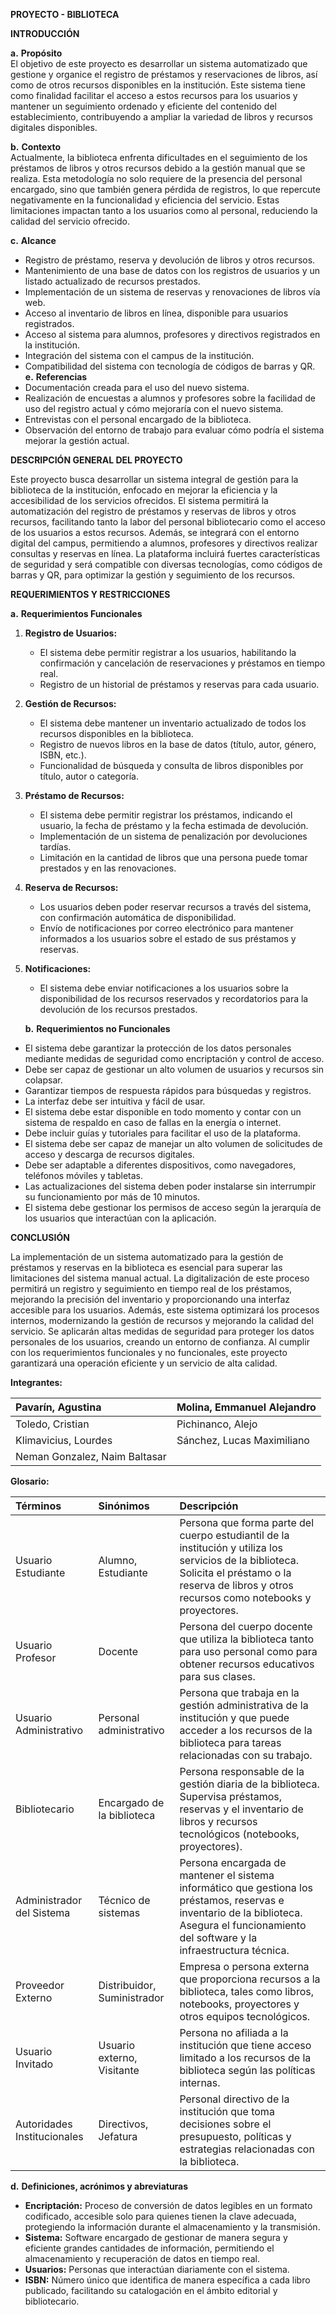 **PROYECTO \- BIBLIOTECA**

**INTRODUCCIÓN**

**a.**   	**Propósito**  
 El objetivo de este proyecto es desarrollar un sistema automatizado que gestione y organice el registro de préstamos y reservaciones de libros, así como de otros recursos disponibles en la institución. Este sistema tiene como finalidad facilitar el acceso a estos recursos para los usuarios y mantener un seguimiento ordenado y eficiente del contenido del establecimiento, contribuyendo a ampliar la variedad de libros y recursos digitales disponibles.

**b.**  	**Contexto**  
 Actualmente, la biblioteca enfrenta dificultades en el seguimiento de los préstamos de libros y otros recursos debido a la gestión manual que se realiza. Esta metodología no solo requiere de la presencia del personal encargado, sino que también genera pérdida de registros, lo que repercute negativamente en la funcionalidad y eficiencia del servicio. Estas limitaciones impactan tanto a los usuarios como al personal, reduciendo la calidad del servicio ofrecido.

**c.**   	**Alcance**

* Registro de préstamo, reserva y devolución de libros y otros recursos.  
* Mantenimiento de una base de datos con los registros de usuarios y un listado actualizado de recursos prestados.  
* Implementación de un sistema de reservas y renovaciones de libros vía web.  
* Acceso al inventario de libros en línea, disponible para usuarios registrados.  
* Acceso al sistema para alumnos, profesores y directivos registrados en la institución.  
* Integración del sistema con el campus de la institución.  
* Compatibilidad del sistema con tecnología de códigos de barras y QR.  
  **e.**   	**Referencias**  
* Documentación creada para el uso del nuevo sistema.  
* Realización de encuestas a alumnos y profesores sobre la facilidad de uso del registro actual y cómo mejoraría con el nuevo sistema.  
* Entrevistas con el personal encargado de la biblioteca.  
* Observación del entorno de trabajo para evaluar cómo podría el sistema mejorar la gestión actual.

**DESCRIPCIÓN GENERAL DEL PROYECTO**

Este proyecto busca desarrollar un sistema integral de gestión para la biblioteca de la institución, enfocado en mejorar la eficiencia y la accesibilidad de los servicios ofrecidos. El sistema permitirá la automatización del registro de préstamos y reservas de libros y otros recursos, facilitando tanto la labor del personal bibliotecario como el acceso de los usuarios a estos recursos. Además, se integrará con el entorno digital del campus, permitiendo a alumnos, profesores y directivos realizar consultas y reservas en línea. La plataforma incluirá fuertes características de seguridad  y será compatible con diversas tecnologías, como códigos de barras y QR, para optimizar la gestión y seguimiento de los recursos.

**REQUERIMIENTOS Y RESTRICCIONES**

**a.**   	**Requerimientos Funcionales**

1. **Registro de Usuarios:**  
   * El sistema debe permitir registrar a los usuarios, habilitando la confirmación y cancelación de reservaciones y préstamos en tiempo real.  
   * Registro de un historial de préstamos y reservas para cada usuario.  
2. **Gestión de Recursos:**  
   * El sistema debe mantener un inventario actualizado de todos los recursos disponibles en la biblioteca.  
   * Registro de nuevos libros en la base de datos (título, autor, género, ISBN, etc.).  
   * Funcionalidad de búsqueda y consulta de libros disponibles por título, autor o categoría.  
3. **Préstamo de Recursos:**  
   * El sistema debe permitir registrar los préstamos, indicando el usuario, la fecha de préstamo y la fecha estimada de devolución.  
   * Implementación de un sistema de penalización por devoluciones tardías.  
   * Limitación en la cantidad de libros que una persona puede tomar prestados y en las renovaciones.  
4. **Reserva de Recursos:**  
   * Los usuarios deben poder reservar recursos a través del sistema, con confirmación automática de disponibilidad.  
   * Envío de notificaciones por correo electrónico para mantener informados a los usuarios sobre el estado de sus préstamos y reservas.  
5. **Notificaciones:**  
   * El sistema debe enviar notificaciones a los usuarios sobre la disponibilidad de los recursos reservados y recordatorios para la devolución de los recursos prestados.

   **b.**  	**Requerimientos no Funcionales**

* El sistema debe garantizar la protección de los datos personales mediante medidas de seguridad como encriptación y control de acceso.  
* Debe ser capaz de gestionar un alto volumen de usuarios y recursos sin colapsar.  
* Garantizar tiempos de respuesta rápidos para búsquedas y registros.  
* La interfaz debe ser intuitiva y fácil de usar.  
* El sistema debe estar disponible en todo momento y contar con un sistema de respaldo en caso de fallas en la energía o internet.  
* Debe incluir guías y tutoriales para facilitar el uso de la plataforma.  
* El sistema debe ser capaz de manejar un alto volumen de solicitudes de acceso y descarga de recursos digitales.  
* Debe ser adaptable a diferentes dispositivos, como navegadores, teléfonos móviles y tabletas.  
* Las actualizaciones del sistema deben poder instalarse sin interrumpir su funcionamiento por más de 10 minutos.  
* El sistema debe gestionar los permisos de acceso según la jerarquía de los usuarios que interactúan con la aplicación.

**CONCLUSIÓN**

La implementación de un sistema automatizado para la gestión de préstamos y reservas en la biblioteca es esencial para superar las limitaciones del sistema manual actual. La digitalización de este proceso permitirá un registro y seguimiento en tiempo real de los préstamos, mejorando la precisión del inventario y proporcionando una interfaz accesible para los usuarios. Además, este sistema optimizará los procesos internos, modernizando la gestión de recursos y mejorando la calidad del servicio. Se aplicarán altas medidas de seguridad para proteger los datos personales de los usuarios, creando un entorno de confianza. Al cumplir con los requerimientos funcionales y no funcionales, este proyecto garantizará una operación eficiente y un servicio de alta calidad.

**Integrantes:**

| Pavarín, Agustina   | Molina, Emmanuel Alejandro   |
| :---- | :---- |
| Toledo, Cristian   | Pichinanco, Alejo |
| Klimavicius, Lourdes   | Sánchez, Lucas Maximiliano   |
| Neman Gonzalez, Naim Baltasar |  |

**Glosario:**

| Términos | Sinónimos | Descripción |
| :---- | :---- | :---- |
| Usuario Estudiante | Alumno, Estudiante | Persona que forma parte del cuerpo estudiantil de la institución y utiliza los servicios de la biblioteca. Solicita el préstamo o la reserva de libros y otros recursos como notebooks y proyectores. |
| Usuario Profesor | Docente | Persona del cuerpo docente que utiliza la biblioteca tanto para uso personal como para obtener recursos educativos para sus clases. |
| Usuario Administrativo | Personal administrativo | Persona que trabaja en la gestión administrativa de la institución y que puede acceder a los recursos de la biblioteca para tareas relacionadas con su trabajo. |
| Bibliotecario | Encargado de la biblioteca | Persona responsable de la gestión diaria de la biblioteca. Supervisa préstamos, reservas y el inventario de libros y recursos tecnológicos (notebooks, proyectores). |
| Administrador del Sistema | Técnico de sistemas | Persona encargada de mantener el sistema informático que gestiona los préstamos, reservas e inventario de la biblioteca. Asegura el funcionamiento del software y la infraestructura técnica. |
| Proveedor Externo | Distribuidor, Suministrador | Empresa o persona externa que proporciona recursos a la biblioteca, tales como libros, notebooks, proyectores y otros equipos tecnológicos. |
| Usuario Invitado | Usuario externo, Visitante | Persona no afiliada a la institución que tiene acceso limitado a los recursos de la biblioteca según las políticas internas. |
| Autoridades Institucionales | Directivos, Jefatura | Personal directivo de la institución que toma decisiones sobre el presupuesto, políticas y estrategias relacionadas con la biblioteca. |

**d.**  	**Definiciones, acrónimos y abreviaturas**

* **Encriptación:** Proceso de conversión de datos legibles en un formato codificado, accesible solo para quienes tienen la clave adecuada, protegiendo la información durante el almacenamiento y la transmisión.  
* **Sistema:** Software encargado de gestionar de manera segura y eficiente grandes cantidades de información, permitiendo el almacenamiento y recuperación de datos en tiempo real.  
* **Usuarios:** Personas que interactúan diariamente con el sistema.  
* **ISBN:** Número único que identifica de manera específica a cada libro publicado, facilitando su catalogación en el ámbito editorial y bibliotecario.

